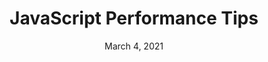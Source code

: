 ---
title: "JavaScript Performance Tips"
date : " March 4, 2021"
excerpt : "We will look at 10 simple tips and tricks to increase the speed of your code when writing JS"
cover_image : "/images/posts/img2.jpg"
---